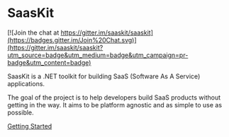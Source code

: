 SaasKit
=======

[![Join the chat at https://gitter.im/saaskit/saaskit](https://badges.gitter.im/Join%20Chat.svg)](https://gitter.im/saaskit/saaskit?utm_source=badge&utm_medium=badge&utm_campaign=pr-badge&utm_content=badge)

SaasKit is a .NET toolkit for building SaaS (Software As A Service) applications.

The goal of the project is to help developers build SaaS products without getting in the way. It aims to be platform agnostic and as simple to use as possible.

[Getting Started](https://github.com/saaskit/saaskit/wiki/SaasKit-Multitenancy)
